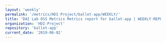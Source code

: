 ```yaml
---
layout: 'weekly'
permalink: '/metrics/HDI-Project/ballet-app/WEEKLY/'
title: 'DAI Lab OSS Metrics Metrics report for ballet-app | WEEKLY-REPORT-2019-06-02'
organization: 'HDI-Project'
repository: 'ballet-app'
current_date: '2019-06-02'
---
```

